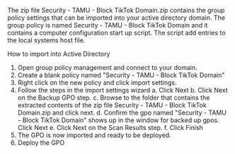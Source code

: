 The zip file Security - TAMU - Block TikTok Domain.zip contains the group policy settings that can be imported into your active directory domain. The group policy is named Security - TAMU - Block TikTok Domain and it contains a computer configuration start up script. The script add entries to the local systems host file.

How to import into Active Directory

1. Open group policy management and connect to your domain.
2. Create a blank policy named "Security - TAMU - Block TikTok Domain"
3. Right click on the new policy and click import settings.
4. Follow the steps in the import settings wizard
	a. Click Next
	b. Click Next on the Backup GPO step.
	c. Browse to the folder that contains the extracted contents of the zip file Security - TAMU - Block TikTok Domain.zip and click next.
	d. Confirm the gpo named "Security - TAMU - Block TikTok Domain" shows up in the window for backed up gpos. Click Next
	e. Click Next on the Scan Results step.
	f. Click Finish
5. The GPO is now imported and ready to be deployed.
6. Deploy the GPO
	
